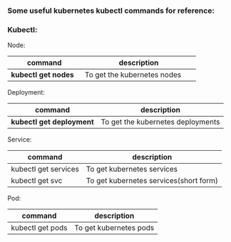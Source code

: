 
### Some useful kubernetes kubectl commands for reference:

### Kubectl:

Node:

| command                    | description                       |
| -------------------------- | --------------------------------- |
| <b>kubectl get nodes</b>   | To get the kubernetes nodes       |


Deployment:

| command                           | description                       |
| --------------------------------- | --------------------------------- |
| <b>kubectl get deployment</b>     | To get the kubernetes deployments |


Service:


| command                           | description                       |
| --------------------------------- | --------------------------------- |
| kubectl get services              |  To get kubernetes services       |
| kubectl get svc                   | To get kubernetes services(short form)|

Pod:

| command                           | description                       |
| --------------------------------- | --------------------------------- |
| kubectl get pods                  |  To get kubernetes pods       |
